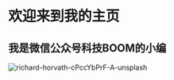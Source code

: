 # 欢迎来到我的主页

## 我是微信公众号**科技BOOM**的小编
![richard-horvath-cPccYbPrF-A-unsplash](https://user-images.githubusercontent.com/100194118/155106687-48f7ca78-cfb2-41fb-918c-b03e0d5988a1.jpg)
